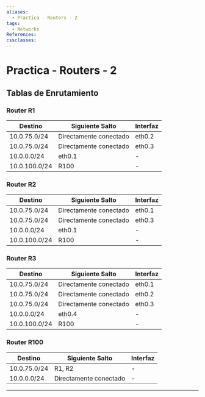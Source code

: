 ```yaml
---
aliases:
  - Practica - Routers - 2
tags:
  - Networks
References: 
cssclasses:
---
```

# Practica - Routers - 2

## Tablas de Enrutamiento

### Router R1
| Destino       | Siguiente Salto        | Interfaz |
| ------------- | ---------------------- | -------- |
| 10.0.75.0/24  | Directamente conectado | eth0.2   |
| 10.0.75.0/24  | Directamente conectado | eth0.3   |
| 10.0.0.0/24   | eth0.1                 | -        |
| 10.0.100.0/24 | R100                   | -        |

### Router R2
| Destino | Siguiente Salto | Interfaz |
| ------- | -------------- | -------- |
| 10.0.75.0/24 | Directamente conectado | eth0.1 |
| 10.0.75.0/24 | Directamente conectado | eth0.3 |
| 10.0.0.0/24 | eth0.1 | - |
| 10.0.100.0/24 | R100 | - |

### Router R3
| Destino | Siguiente Salto | Interfaz |
| ------- | -------------- | -------- |
| 10.0.75.0/24 | Directamente conectado | eth0.1 |
| 10.0.75.0/24 | Directamente conectado | eth0.2 |
| 10.0.75.0/24 | Directamente conectado | eth0.3 |
| 10.0.0.0/24 | eth0.4 | - |
| 10.0.100.0/24 | R100 | - |

### Router R100
| Destino | Siguiente Salto | Interfaz |
| ------- | -------------- | -------- |
| 10.0.75.0/24 | R1, R2 | - |
| 10.0.0.0/24 | Directamente conectado | - |
***